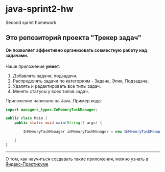 # java-sprint2-hw
Second sprint homework

## Это репозиторий проекта "Трекер задач"  
#### Он позволяет эффективно организовать совместную работу над задачами.

Наше приложение **умеет**:
1. Добавлять задачи, подзадачи. 
2. Распределять задачи по категориям - Задача, Эпик, Подзадача. 
3. Удалять и редактировать все типы задач.
3. Менять статусы у всех типов задач.

Приложение написано на Java. Пример кода:

```java
import managers_types.InMemoryTaskManager;

public class Main {
    public static void main(String[] args) {

        InMemoryTaskManager inMemoryTaskManager = new InMemoryTaskManager();

    }
}
```
------
О том, как научиться создавать такие приложения, можно узнать в [Яндекс-Практикуме](https://practicum.yandex.ru/java-developer/ "Тут учат Java!") 
